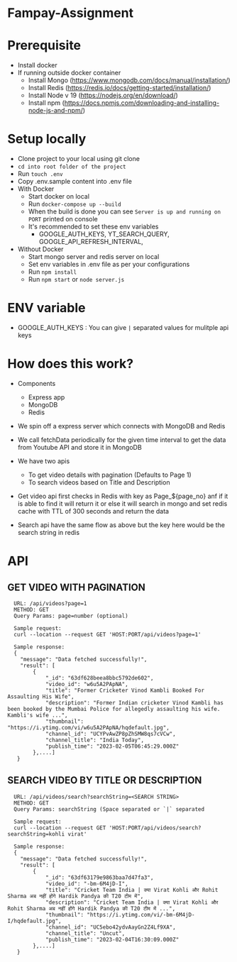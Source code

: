 # Fampay-Assignment

# Prerequisite
- Install docker
- If running outside docker container
  - Install Mongo (https://www.mongodb.com/docs/manual/installation/)
  - Install Redis (https://redis.io/docs/getting-started/installation/)
  - Install Node v 19 (https://nodejs.org/en/download/)
  - Install npm (https://docs.npmjs.com/downloading-and-installing-node-js-and-npm/)
  
# Setup locally
- Clone project to your local using git clone
- `cd into root folder of the project`
- Run `touch .env`
- Copy .env.sample content into .env file
- With Docker
  - Start docker on local
  - Run `docker-compose up --build`
  - When the build is done you can see `Server is up and running on PORT` printed on console
  - It's recommended to set these env variables 
    - GOOGLE_AUTH_KEYS, YT_SEARCH_QUERY, GOOGLE_API_REFRESH_INTERVAL, 
- Without Docker
  - Start mongo server and redis server on local
  - Set env variables in .env file as per your configurations
  - Run `npm install`
  - Run `npm start` or `node server.js`
  
# ENV variable
- GOOGLE_AUTH_KEYS : You can give `|` separated values for mulitple api keys

# How does this work?
- Components
  - Express app
  - MongoDB
  - Redis
  
- We spin off a express server which connects with MongoDB and Redis
- We call fetchData periodically for the given time interval to get the data from Youtube API and store it in MongoDB
- We have two apis 
  - To get video details with pagination (Defaults to Page 1)
  - To search videos based on Title and Description
  
- Get video api first checks in Redis with key as Page_${page_no} anf if it is able to find it will return it or else it will search in mongo and set redis cache with TTL of 300 seconds and return the data
- Search api have the same flow as above but the key here would be the search string in redis


# API
## GET VIDEO WITH PAGINATION
```
  URL: /api/videos?page=1
  METHOD: GET
  Query Params: page=number (optional)
  
  Sample request:
  curl --location --request GET 'HOST:PORT/api/videos?page=1'
  
  Sample response:
  {
    "message": "Data fetched successfully!",
    "result": [
        {
            "_id": "63df628beea8bbc5792de602",
            "video_id": "w6u5A2PApNA",
            "title": "Former Cricketer Vinod Kambli Booked For Assaulting His Wife",
            "description": "Former Indian cricketer Vinod Kambli has been booked by the Mumbai Police for allegedly assaulting his wife. Kambli's wife ...",
            "thumbnail": "https://i.ytimg.com/vi/w6u5A2PApNA/hqdefault.jpg",
            "channel_id": "UCYPvAwZP8pZhSMW8qs7cVCw",
            "channel_title": "India Today",
            "publish_time": "2023-02-05T06:45:29.000Z"
        },....]
   }
```
## SEARCH VIDEO BY TITLE OR DESCRIPTION
```
  URL: /api/videos/search?searchString=<SEARCH STRING>
  METHOD: GET
  Query Params: searchString (Space separated or `|` separated
  
  Sample request:
  curl --location --request GET 'HOST:PORT/api/videos/search?searchString=kohli virat'
  
  Sample response:
  {
    "message": "Data fetched successfully!",
    "result": [
        {
            "_id": "63df63179e9863baa7d47fa3",
            "video_id": "-bm-6M4jD-I",
            "title": "Cricket Team India | क्या Virat Kohli और Rohit Sharma अब नहीं होंगे Hardik Pandya की T20 टीम में",
            "description": "Cricket Team India | क्या Virat Kohli और Rohit Sharma अब नहीं होंगे Hardik Pandya की T20 टीम में ...",
            "thumbnail": "https://i.ytimg.com/vi/-bm-6M4jD-I/hqdefault.jpg",
            "channel_id": "UC5ebo42ydvAayGn2Z4Lf9XA",
            "channel_title": "Uncut",
            "publish_time": "2023-02-04T16:30:09.000Z"
        },....]
   }
```
  
  
